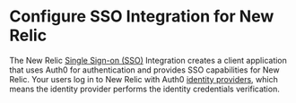 # Configure SSO Integration for New Relic

The New Relic [Single Sign-on (SSO)](/sso) Integration creates a client application that uses Auth0 for authentication and provides SSO capabilities for New Relic. Your users log in to New Relic with Auth0 [identity providers](/identityproviders), which means the identity provider performs the identity credentials verification.
